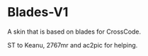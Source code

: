 # Blades-V1
 A skin that is based on blades for CrossCode. 

ST to Keanu, 2767mr and ac2pic for helping. 
